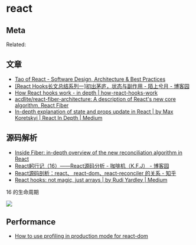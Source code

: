 react
===

## Meta

Related:


## 文章

- [Tao of React - Software Design, Architecture & Best Practices](https://alexkondov.com/tao-of-react/#use-data-fetching-libraries)
- [[React Hooks长文总结系列一]初出茅庐，状态与副作用 - 陌上兮月 - 博客园](https://www.cnblogs.com/zhangnan35/p/14596045.html)
- [How React hooks work - in depth | how-react-hooks-work](https://eliav2.github.io/how-react-hooks-work/?utm_source=reactdigest&utm_medium=email&utm_campaign=303)
- [acdlite/react-fiber-architecture: A description of React's new core algorithm, React Fiber](https://github.com/acdlite/react-fiber-architecture)
- [In-depth explanation of state and props update in React | by Max Koretskyi | React In Depth | Medium](https://medium.com/react-in-depth/in-depth-explanation-of-state-and-props-update-in-react-51ab94563311#0333)

## 源码解析

- [Inside Fiber: in-depth overview of the new reconciliation algorithm in React](https://medium.com/react-in-depth/inside-fiber-in-depth-overview-of-the-new-reconciliation-algorithm-in-react-e1c04700ef6e)
- [React躬行记（16）——React源码分析 - 咖啡机（K.F.J） - 博客园](https://www.cnblogs.com/strick/p/11950520.html)
- [React源码剖析：react、 react-dom、react-reconciler 的关系 - 知乎](https://zhuanlan.zhihu.com/p/266892192)
- [React hooks: not magic, just arrays | by Rudi Yardley | Medium](https://medium.com/@ryardley/react-hooks-not-magic-just-arrays-cd4f1857236e)

16 的生命周期

![](https://img2018.cnblogs.com/blog/211606/201912/211606-20191202174625536-1116659477.jpg)


## Performance

- [How to use profiling in production mode for react-dom](https://gist.github.com/bvaughn/25e6233aeb1b4f0cdb8d8366e54a3977)